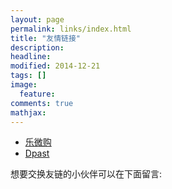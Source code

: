 ```yaml
---
layout: page
permalink: links/index.html
title: "友情链接"
description: 
headline: 
modified: 2014-12-21
tags: []
image: 
  feature: 
comments: true
mathjax: 
---
```


- [乐微购](http://www.leweg.com)
- [Dpast](http://dpast.org)


<div class="alert alert-info" role="alert">
    想要交换友链的小伙伴可以在下面留言:
</div>
